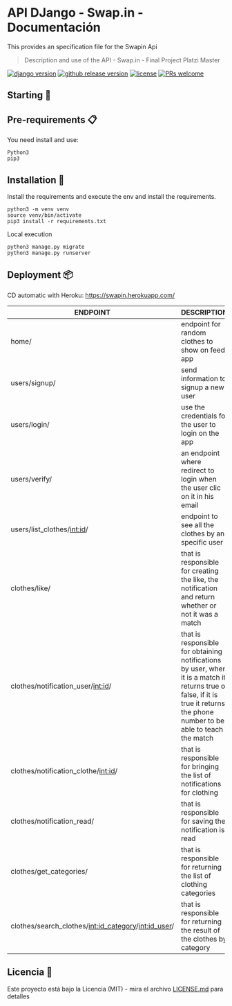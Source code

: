 # API DJango - Swap.in - Documentación

This provides an specification file for the Swapin Api


> Description and use of the API - Swap.in - Final Project Platzi Master

[![django version](https://img.shields.io/badge/django%20versions-1.11%20%7C%202.0%20%7C%202.1-blue)](https://www.djangoproject.com/) [![github release version](https://img.shields.io/github/v/release/c3-zally/api-python.svg?include_prereleases)](https://github.com/c3-zally/api-python/releases/latest)  [![license](https://img.shields.io/github/license/c3-zally/api-python.svg)](https://github.com/c3-zally/api-python/blob/master/LICENSE)  [![PRs welcome](https://img.shields.io/badge/PRs-welcome-ff69b4.svg)](https://github.com/c3-zally/api-python/issues?q=is%3Aissue+is%3Aopen+label%3A%22help+wanted%22)

## Starting 🚀

<!-- _These instructions will allow you to get a copy of the project running on your local machine for development and testing purposes._ -->


## Pre-requirements 📋
You need install and use:
```
Python3
pip3
```

## Installation 🔧
Install the requirements and execute the env and install the requirements.
```
python3 -m venv venv
source venv/bin/activate
pip3 install -r requirements.txt
```

Local execution
```
python3 manage.py migrate
python3 manage.py runserver
```

## Deployment 📦

CD automatic with Heroku: https://swapin.herokuapp.com/

| ENDPOINT | DESCRIPTION |
| ------------- | ------------- |
| home/ | endpoint for random clothes to show on feed app  |
| users/signup/  | send information to signup a new user  |
| users/login/ | use the credentials for the user to login on the app  |
| users/verify/ | an endpoint where redirect to login when the user clic on it in his email  |
| users/list_clothes/<int:id>/  | endpoint to see all the clothes by an specific user  |
| clothes/like/  | that is responsible for creating the like, the notification and return whether or not it was a match |
| clothes/notification_user/<int:id>/  | that is responsible for obtaining notifications by user, when it is a match it returns true or false, if it is true it returns the phone number to be able to teach the match  |
| clothes/notification_clothe/<int:id>/  | that is responsible for bringing the list of notifications for clothing  |
| clothes/notification_read/  | that is responsible for saving the notification is read  |
| clothes/get_categories/  | that is responsible for returning the list of clothing categories  |
| clothes/search_clothes/<int:id_category>/<int:id_user>/  | that is responsible for returning the result of the clothes by category  |


## Licencia 📄

Este proyecto está bajo la Licencia (MIT) - mira el archivo [LICENSE.md](LICENSE.md) para detalles



